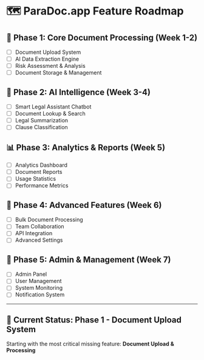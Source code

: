 # 🗺️ **ParaDoc.app Feature Roadmap**

## 🎯 **Phase 1: Core Document Processing (Week 1-2)**
- [ ] Document Upload System
- [ ] AI Data Extraction Engine
- [ ] Risk Assessment & Analysis
- [ ] Document Storage & Management

## 🤖 **Phase 2: AI Intelligence (Week 3-4)**
- [ ] Smart Legal Assistant Chatbot
- [ ] Document Lookup & Search
- [ ] Legal Summarization
- [ ] Clause Classification

## 📊 **Phase 3: Analytics & Reports (Week 5)**
- [ ] Analytics Dashboard
- [ ] Document Reports
- [ ] Usage Statistics
- [ ] Performance Metrics

## 🔧 **Phase 4: Advanced Features (Week 6)**
- [ ] Bulk Document Processing
- [ ] Team Collaboration
- [ ] API Integration
- [ ] Advanced Settings

## 👥 **Phase 5: Admin & Management (Week 7)**
- [ ] Admin Panel
- [ ] User Management
- [ ] System Monitoring
- [ ] Notification System

---

## 🚀 **Current Status: Phase 1 - Document Upload System**

Starting with the most critical missing feature: **Document Upload & Processing**
